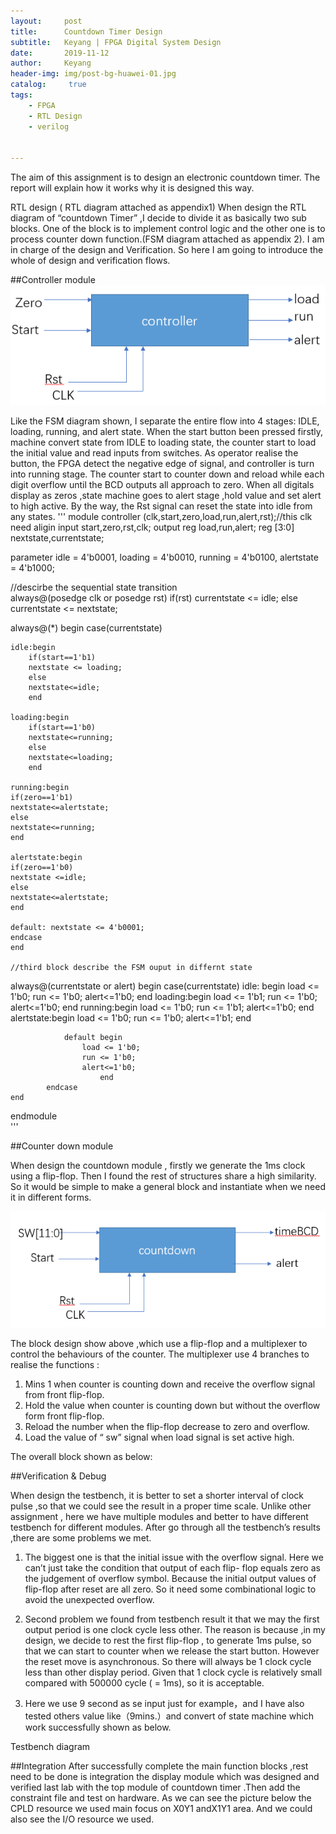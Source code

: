 ```yaml
---
layout:     post
title:      Countdown Timer Design
subtitle:   Keyang | FPGA Digital System Design
date:       2019-11-12
author:     Keyang
header-img: img/post-bg-huawei-01.jpg
catalog: 	 true
tags:
    - FPGA
    - RTL Design
    - verilog
    
    
---
```

The aim of this assignment is to design an electronic countdown timer. The report will explain how it works why it is designed this way.

RTL design ( RTL diagram attached as appendix1)
When design the RTL diagram of “countdown Timer” ,I decide to divide it as basically two sub blocks. One of the block is to implement control logic and the other one is to process counter down function.(FSM diagram attached as appendix 2).
 I am in charge of the design and Verification. So here I am going to introduce the whole of design and verification flows.

##Controller module
 ![avatar](/img/controller.png)
 
Like the FSM diagram shown, I separate the entire flow into 4 stages: IDLE, loading, running, and alert state.
When the start button been pressed firstly, machine convert state from IDLE to loading state, the counter start to load the initial value and read inputs from switches.
As operator realise the button, the FPGA detect the negative edge of signal, and controller is turn into running stage. The counter start to counter down and reload while each digit overflow until the BCD outputs all approach to zero.
When all digitals display as zeros ,state machine goes to alert stage ,hold value and set alert to high active. By the way, the Rst signal can reset the state into idle from any states.
 '''
 module controller (clk,start,zero,load,run,alert,rst);//this clk  need aligin 
input start,zero,rst,clk;
output reg load,run,alert;
reg [3:0] nextstate,currentstate;


parameter  idle = 4'b0001,
		loading = 4'b0010,
		running = 4'b0100,
		alertstate = 4'b1000;
		
//descirbe the sequential state transition		 
always@(posedge clk or posedge rst)
	if(rst)
		currentstate <= idle;
	else
		currentstate <= nextstate;
		
		
always@(*)
	begin
	case(currentstate)
	
	idle:begin
		if(start==1'b1)
		nextstate <= loading;
		else
		nextstate<=idle;
		end
		
	loading:begin
		if(start==1'b0)
		nextstate<=running;
		else
		nextstate<=loading;
		end
		
	running:begin
	if(zero==1'b1)
	nextstate<=alertstate;
	else
	nextstate<=running;
	end	
	
	alertstate:begin
	if(zero==1'b0)
	nextstate <=idle;
	else
	nextstate<=alertstate;
	end
	
	default: nextstate <= 4'b0001;
	endcase
	end
	
	//third block describe the FSM ouput in differnt state
always@(currentstate or alert)
	begin
			case(currentstate)
				idle: begin
				    load <= 1'b0;
				    run <= 1'b0;
					alert<=1'b0;
				    end
				loading:begin
				        load <= 1'b1;
						run <= 1'b0;
						alert<=1'b0;
				        end
				running:begin 
				        load <= 1'b0;
						run <= 1'b1;
						alert<=1'b0;
				    end
				alertstate:begin
				       load <= 1'b0;
						run <= 1'b0;
						alert<=1'b1;
				    end
				
				default begin 
					load <= 1'b0;
				    run <= 1'b0;
					alert<=1'b0;
				        end
			endcase	
    end
endmodule	
'''

##Counter down module

When design the countdown module , firstly we generate the 1ms clock using a flip-flop.
 Then I found the rest of structures share a high similarity. So it would be simple to make a general block and instantiate when we need it in different forms.
 
![avatar](/img/countdown.png)





The block design show above ,which  use a flip-flop and a multiplexer to control the behaviours of the counter.
The multiplexer use 4 branches to realise the functions :
1.	Mins 1 when counter is counting down and receive the overflow signal from front flip-flop.
2.	Hold the value when counter is counting down but without the overflow form front flip-flop.
3.	Reload the number when the flip-flop decrease to zero and overflow.
4.	Load the value of “ sw” signal when load signal is set active high.

The overall block shown as below:
 
##Verification & Debug
  
When design the testbench, it is better to set a shorter interval of clock pulse ,so that we could  see the result in a proper time scale. Unlike other assignment , here we have multiple modules and better to have different testbench for different modules.
After go through all the testbench’s results ,there are some problems we met.

1.	The biggest one is that the initial issue with the overflow signal. 
Here we can’t just take the condition that output of each flip- flop equals zero as the judgement of overflow symbol. Because the initial output values of flip-flop after reset are all zero. So it need some combinational logic to avoid the unexpected overflow.
2.	Second problem we found from testbench result it that we may the first output period is one clock cycle less other.
  The reason is because ,in my design, we decide to rest the first flip-flop , to generate 1ms pulse, so that  we can start to counter when we release the start button. However the reset move is asynchronous. So there will always be 1 clock cycle less than other display period.
 Given that 1 clock cycle is relatively small compared with 500000 cycle ( = 1ms), so it is acceptable.

3.	 Here we use 9 second as se input just for example，and I have also tested others value like（9mins.）and convert of state machine which work successfully shown as below. 

Testbench diagram
 
 
##Integration
After successfully complete the main function blocks ,rest need to be done is integration the display module which was designed and verified last lab  with the top module of countdown timer .Then add the constraint file and test on hardware.
As we can see the picture below the CPLD resource we used main focus on X0Y1 andX1Y1 area. And we could also see the I/O resource we used. 
